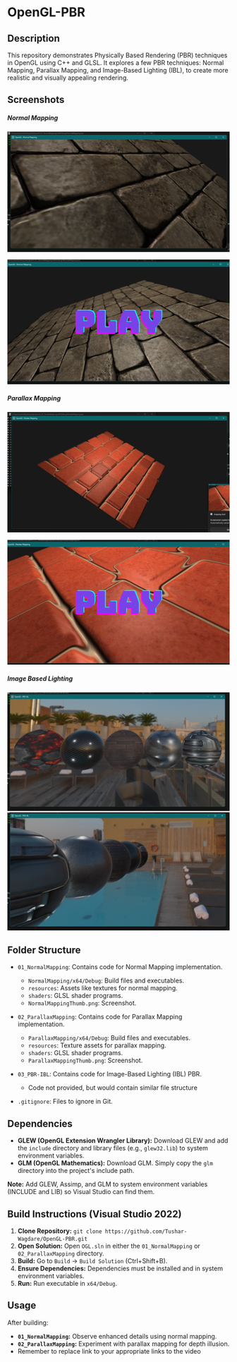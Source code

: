 # OpenGL-PBR

## Description

This repository demonstrates Physically Based Rendering (PBR) techniques in OpenGL using C++ and GLSL. It explores a few PBR techniques: Normal Mapping, Parallax Mapping, and Image-Based Lighting (IBL), to create more realistic and visually appealing rendering.

## Screenshots

##### Normal Mapping
![Normal Mapping](01_NormalMapping/S2.png)



[![OpenGL](01_NormalMapping/NormalMappingThumb.png)](https://youtu.be/WpxeeMz6_Bw)



##### Parallax Mapping
![Parallax Mapping](02_ParalaxMapping/S2.png)



[![OpenGL](02_ParalaxMapping/ParallaxMappingThumb.png)](https://youtu.be/CEOvsGvtLeY)



##### Image Based Lighting
![Image Based Lighting](03_PBR-IBL/S1.png)
![Image Based Lighting](03_PBR-IBL/S2.png)







## Folder Structure

*   `01_NormalMapping`: Contains code for Normal Mapping implementation.
    *   `NormalMapping/x64/Debug`: Build files and executables.
    *   `resources`: Assets like textures for normal mapping.
    *   `shaders`: GLSL shader programs.
    *   `NormalMappingThumb.png`: Screenshot.

*   `02_ParallaxMapping`: Contains code for Parallax Mapping implementation.
    *   `ParallaxMapping/x64/Debug`: Build files and executables.
    *   `resources`: Texture assets for parallax mapping.
    *   `shaders`: GLSL shader programs.
    *   `ParallaxMappingThumb.png`: Screenshot.

*   `03_PBR-IBL`: Contains code for Image-Based Lighting (IBL) PBR.
    *   Code not provided, but would contain similar file structure

*   `.gitignore`: Files to ignore in Git.

## Dependencies

*   **GLEW (OpenGL Extension Wrangler Library):** Download GLEW and add the `include` directory and library files (e.g., `glew32.lib`) to system environment variables.
*   **GLM (OpenGL Mathematics):** Download GLM. Simply copy the `glm` directory into the project's include path.

**Note:** Add GLEW, Assimp, and GLM to system environment variables (INCLUDE and LIB) so Visual Studio can find them.

## Build Instructions (Visual Studio 2022)

1.  **Clone Repository:** `git clone https://github.com/Tushar-Wagdare/OpenGL-PBR.git`
2.  **Open Solution:** Open `OGL.sln` in either the `01_NormalMapping` or `02_ParallaxMapping` directory.
3.  **Build:** Go to `Build` -> `Build Solution` (Ctrl+Shift+B).
4.  **Ensure Dependencies:** Dependencies must be installed and in system environment variables.
5.  **Run:** Run executable in `x64/Debug`.

## Usage

After building:

*   **`01_NormalMapping`:** Observe enhanced details using normal mapping.
*   **`02_ParallaxMapping`:** Experiment with parallax mapping for depth illusion.
*   Remember to replace link to your appropriate links to the video
